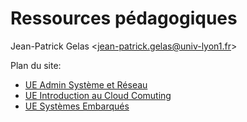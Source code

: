 # Ressources pédagogiques

Jean-Patrick Gelas  <[jean-patrick.gelas@univ-lyon1.fr](mailto:jean-patrick.gelas@univ-lyon1.fr)>

Plan du site:

  - [UE Admin Système et Réseau](UE_AdminSysResx_CCI)
  - [UE Introduction au Cloud Comuting](UE_Cloud_CCI)
  - [UE Systèmes Embarqués](UE_Embarque)

